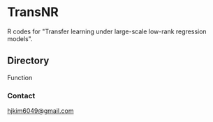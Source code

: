# TransNR
R codes for "Transfer learning under large-scale low-rank regression models". 

## Directory
Function


### Contact
hjkim6049@gmail.com
